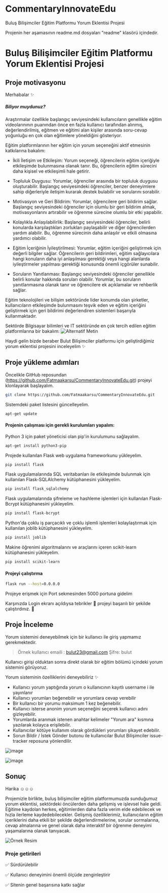 # CommentaryInnovateEdu
Buluş Bilişimciler Eğitim Platformu Yorum Eklentisi Projesi

Projenin her aşamasının readme.md dosyaları "readme" klasörü içindedir.

# Buluş Bilişimciler Eğitim Platformu Yorum Eklentisi Projesi

## Proje motivasyonu

Merhabalar ✨

##### Biliyor muydunuz?
 

Araştırmalar özellikle başlangıç seviyesindeki kullanıcıların genellikle eğitim videolarınının puanından önce en fazla kullanıcı tarafından alınmış, değerlendirilmiş, eğitmen ve eğitimi alan kişiler arasında soru-cevap yoğunluğu en çok olan eğitimlere yöneldiğini gösteriyor.


Eğitim platformlarının her eğitim için yorum seçeneğini aktif etmesinin katkılarına bakalım:
- İkili İletişim ve Etkileşim: Yorum seçeneği, öğrencilerin eğitim içeriğiyle etkileşimde bulunmasına olanak tanır. Bu, öğrencilerin eğitim sürecini daha kişisel ve etkileşimli hale getirir.

- Topluluk Duygusu: Yorumlar, öğrenciler arasında bir topluluk duygusu oluşturabilir. Başlangıç seviyesindeki öğrenciler, benzer deneyimlere sahip diğerleriyle iletişim kurarak destek bulabilir ve sorularını sorabilir.

- Motivasyon ve Geri Bildirim: Yorumlar, öğrencilere geri bildirim sağlar. Başlangıç seviyesindeki öğrenciler için olumlu bir geri bildirim almak, motivasyonlarını artırabilir ve öğrenme sürecine olumlu bir etki yapabilir.

- Kolaylıkla Anlaşılabilirlik: Başlangıç seviyesindeki öğrenciler, belirli konularda karşılaştıkları zorlukları paylaşabilir ve diğer öğrencilerden yardım alabilir. Bu, öğrenme sürecinin daha anlaşılır ve etkili olmasına yardımcı olabilir.

- Eğitim İçeriğinin İyileştirilmesi: Yorumlar, eğitim içeriğini geliştirmek için değerli bilgiler sağlar. Öğrencilerin geri bildirimleri, eğitim sağlayıcılara hangi konuların daha iyi anlaşılması gerektiği veya hangi alanlarda iyileştirmeler yapılması gerektiği konusunda önemli içgörüler sunabilir.

- Soruların Yanıtlanması: Başlangıç seviyesindeki öğrenciler genellikle belirli konular hakkında soruları olabilir. Yorumlar, bu soruların yanıtlanmasına olanak tanır ve öğrencilere ek açıklamalar ve rehberlik sağlar.

Eğitim teknolojileri ve bilişim sektöründe lider konumda olan şirketler, kullanıcıların etkileşimde bulunmasını teşvik eden ve eğitim içeriğini geliştirmek için geri bildirimi değerlendiren sistemleri başarıyla kullanmaktadır.

Sektörde Bilgisayar bilimleri ve IT sektöründe en çok tercih edilen eğitim platformlarına bir bakalım:
![Alternatif Metin](https://github.com/Fatmaakarsu/project-task/blob/main/tablo11.png?raw=true)

Haydi gelin bizde beraber Bulut Bilişimciler platformu için geliştirdiğimiz yorum eklentisi projesini inceleyelim ✨

## Proje yükleme adımları

Öncelikle GitHub reposundan (https://github.com/Fatmaakarsu/CommentaryInnovateEdu.git) projeyi klonlayarak başlayalım. 
```sh
git clone https://github.com/Fatmaakarsu/CommentaryInnovateEdu.git
```
Sistemdeki paket listesini güncelleyelim.
```sh
apt-get update
```
#### Projenin çalışması için gerekli kurulumları yapalım:

Python 3 için paket yöneticisi olan pip'in kurulumunu sağlayalım.

```sh
apt-get install python3-pip
```
Projede kullanılan Flask web uygulama frameworkunu yükleyelim.

```sh
pip install flask
```

Flask uygulamalarında SQL veritabanları ile etkileşimde bulunmak için kullanılan Flask-SQLAlchemy kütüphanesini yükleyelim.

```sh
pip install flask_sqlalchemy
```
Flask uygulamalarında şifreleme ve hashleme işlemleri için kullanılan Flask-Bcrypt kütüphanesini yükleyelim.

```sh
pip install flask-bcrypt
```

Python'da çoklu iş parçacıklı ve çoklu işlemli işlemleri kolaylaştırmak için kullanılan joblib kütüphanesini yükleyelim.
```sh
pip install joblib
```
Makine öğrenimi algoritmalarını ve araçlarını içeren scikit-learn kütüphanesini yükleyelim.
```sh
pip install scikit-learn
```
#### Projeyi çalıştırma

```sh
flask run --host=0.0.0.0
```

Projeye erişmek için Port sekmesinden 5000 portuna gidelim

Karşınızda Login ekranı açıldıysa tebrikler 🙌 projeyi başarılı bir şekilde çalıştırdınız.  🙏


## Proje İnceleme
Yorum sistemini deneyebilmek için bir kullanıcı ile giriş yapmamız gerekmektedir.

> Örnek kullanıcı emaili : bulut23@gmail.com
> Şifre: bulut

Kullanıcı girişi olduktan sonra direkt olarak bir eğitim bölümü içindeki yorum sistemini görüyoruz.

Yorum sisteminin özelliklerini deneyebiliriz   ✨
- Kullanıcı yorum yaptığında yorum o kullanıcının kayıtlı username i ile yayınlanır
- Kullanıcı yorumları beğenebilir ve yorumlara cevap verebilir
- Bir kullanıcı bir yorumu maksimum 1 kez beğenebilir.
- Kullanıcı isterse anonim yorum seçeneğini seçerek kullanıcı adını gizleyebilir.
- Yorumlarda aranmak istenen anahtar kelimeler "Yorum ara" kısmına yazılarak kolayca erişilebilir.
- Kullanıcılar kötüye kullanım olarak gördükleri yorumları şikayet edebilir.
- Sorun Bildir / İstek Gönder butonu ile kullanıcılar Bulut Bilişimciler issue-tracker reposuna yönlendilir.

![image](https://github.com/Fatmaakarsu/CommentaryInnovateEdu/assets/79910837/289f6b58-475f-48e8-acb4-b8fc7a059028)

![image](https://github.com/Fatmaakarsu/CommentaryInnovateEdu/assets/79910837/55709456-73bf-441f-9d24-45252e9d8249)

## Sonuç

Harika ☺☺️☺️

Projemizle birlikte, buluş bilişimciler eğitim platformumuzda sunduğumuz yorum eklentisi, sektördeki öncülerden daha gelişmiş ve işlevsel hale geldi. Eğitime kaydolan herkes, eğitimlerden daha fazla verim elde edebilecek ve hızla ilerleme kaydedebilecekler. Gelişmiş özelliklerimiz, kullanıcıların eğitim içeriklerini daha etkili bir şekilde değerlendirmelerine, sorular sormalarına, cevap almalarına ve genel olarak daha interaktif bir öğrenme deneyimi yaşamalarına olanak tanıyacak. 

![Örnek Resim](https://github.com/Fatmaakarsu/project-task/blob/main/tablo2.png?raw=true)


### Proje getirileri

✅ Sürdürülebilir

✅ Kullanıcı deneyimini önemli ölçüde zenginleştirir
 
✅ Sitenin genel başarısına katkı sağlar






